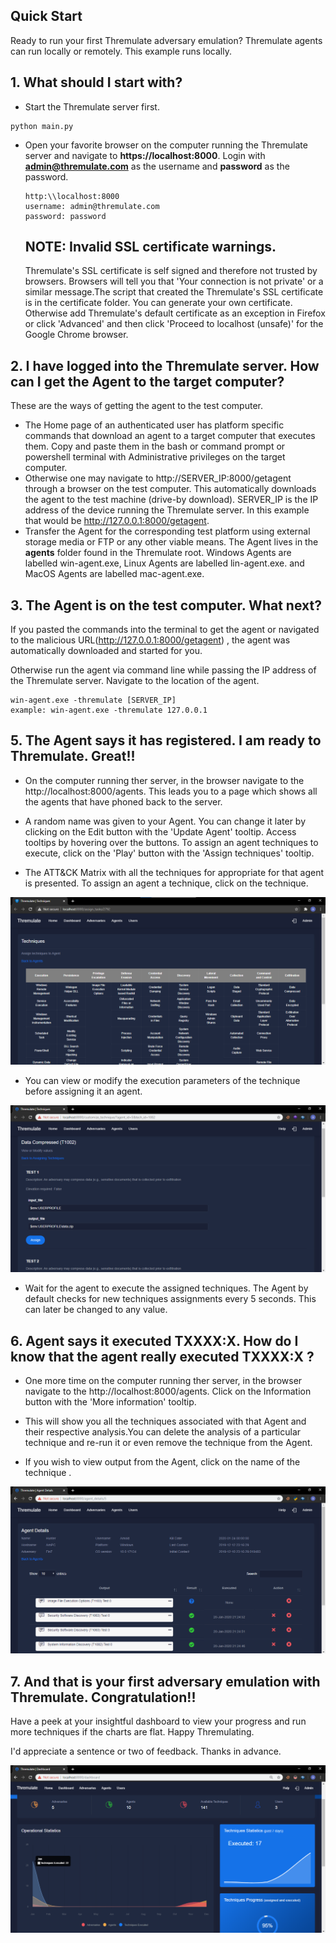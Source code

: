 ## Quick Start

Ready to run your first Thremulate adversary emulation? Thremulate agents can run locally or remotely. This example runs locally.
## 1. What should I start with?

- Start the Thremulate server first.

```
python main.py
```

- Open your favorite browser on the computer running the Thremulate server and navigate to **https://localhost:8000**. Login with **admin@thremulate.com** as the username and **password** as the password.

   ```
   http:\\localhost:8000
   username: admin@thremulate.com
   password: password
   ```
   ## NOTE: Invalid SSL certificate warnings.
   
   Thremulate's SSL certificate is self signed and therefore not trusted by browsers. Browsers will tell you that 'Your connection is not private' or a similar message.The script that created the Thremulate's SSL certificate is in the certificate folder. You can  generate your own certificate. Otherwise add Thremulate's default certificate as an exception in Firefox or click 'Advanced' and then click 'Proceed to localhost (unsafe)' for the Google Chrome browser.

## 2. I have logged into the Thremulate server. How can I get the Agent to the target computer?

   These are the ways of getting the agent to the test computer.

   - The Home page of an authenticated user has platform specific commands that download an agent to a target computer that executes them. Copy and paste them in the bash or command prompt or powershell terminal with Administrative privileges on the target computer.
   - Otherwise one may navigate to http://SERVER_IP:8000/getagent through a browser on the test computer. This automatically downloads the agent to the test machine (drive-by download). SERVER_IP is the IP address of the device running the Thremulate server. In this example that would be http://127.0.0.1:8000/getagent.
   - Transfer the Agent for the corresponding test platform using external storage media or FTP or any other viable means. The Agent lives in the **agents** folder found in the Thremulate root. Windows Agents are labelled win-agent.exe, Linux Agents are labelled lin-agent.exe. and MacOS Agents are labelled mac-agent.exe.

## 3. The Agent is on the test computer. What next?

If you pasted the commands into the terminal to get the agent or navigated to the malicious URL(http://127.0.0.1:8000/getagent) , the agent was automatically downloaded and started for you.

Otherwise run the agent via command line while passing the IP address of the Thremulate server. Navigate to the location of the agent.

   ```
   win-agent.exe -thremulate [SERVER_IP]
   example: win-agent.exe -thremulate 127.0.0.1
   ```

## 5. The Agent says it has registered. I am ready to Thremulate. Great!!

- On the computer running ther server, in the browser navigate to the http://localhost:8000/agents. This leads you to a page which shows all the agents that have phoned back to the server.

- A random name was given to your Agent. You can change it later by clicking on the Edit button with the 'Update Agent' tooltip. Access tooltips by hovering over the buttons. To assign an agent techniques to execute, click on the 'Play' button with the 'Assign techniques' tooltip. 

- The ATT&CK Matrix with all the techniques for appropriate for that agent is presented. To assign an agent a technique, click on the technique.

<img src="..\screenshots\matrix.png" alt="Screen" />



- You can view or modify the execution parameters of the technique before assigning it an agent.

<img src="..\screenshots\assign_technique.png" alt="Screen" />

- Wait for the agent to execute the assigned techniques. The Agent by default checks for new techniques assignments every 5 seconds. This can later be changed to any value.



## 6. Agent says it executed TXXXX:X. How do I know that the agent really executed TXXXX:X ?

- One more time on the computer running ther server, in the browser navigate to the http://localhost:8000/agents. Click on the Information button with the 'More information' tooltip.

- This will show you all the techniques associated with that Agent and their respective analysis.You can delete the analysis of a particular technique and re-run it or even remove the technique from the Agent.
- If you wish to view output from the Agent, click on the name of the technique .

<img src="..\screenshots\agent_details.png" alt="Screen" />



## 7. And that is your first adversary emulation with Thremulate. Congratulation!!

Have a peek at your insightful dashboard to view your progress and run more techniques if the charts are flat. Happy Thremulating.

I'd appreciate a sentence or two of feedback. Thanks in advance.

<img src="..\screenshots\dashboard.png" alt="Screen" />